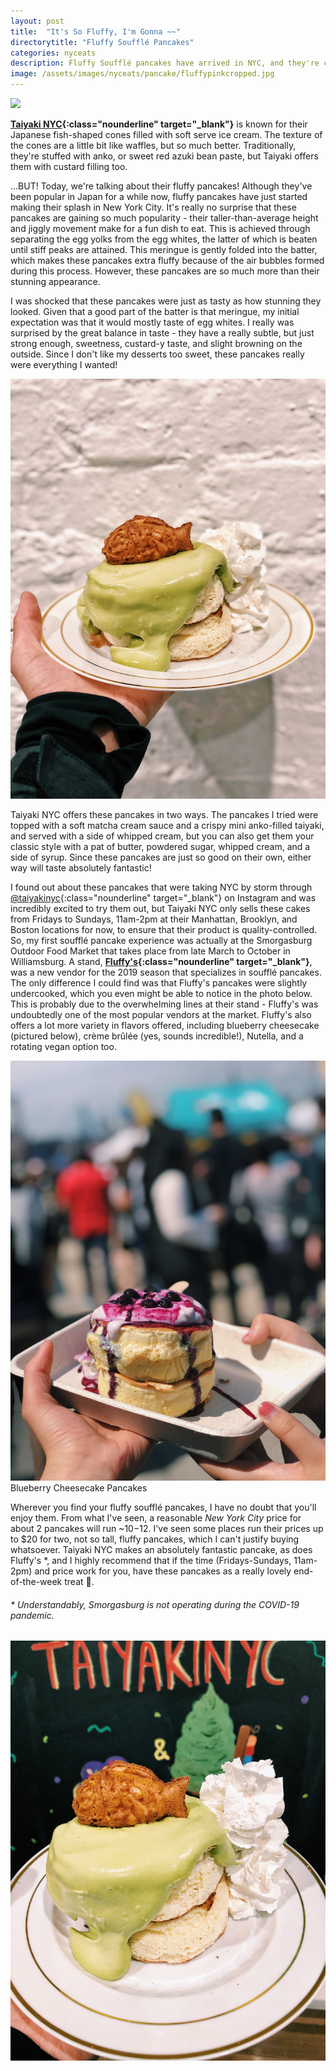```yaml
---
layout: post
title:  "It's So Fluffy, I'm Gonna ~~"
directorytitle: "Fluffy Soufflé Pancakes"
categories: nyceats
description: Fluffy Soufflé pancakes have arrived in NYC, and they're coming in HOT!! Trying Taiyaki and Fluffy's from Smorgasburg. 
image: /assets/images/nyceats/pancake/fluffypinkcropped.jpg
---
```

<div class="singleimagecontainer">
    <img src="{{ page.image }}" class="image">
</div>

**[Taiyaki NYC](https://taiyakinyc.com/){:class="nounderline" target="_blank"}** is known for their Japanese fish-shaped cones filled with soft serve ice cream. The texture of the cones are a little bit like waffles, but so much better. Traditionally, they're stuffed with anko, or sweet red azuki bean paste, but Taiyaki offers them with custard filling too.

...BUT! Today, we're talking about their fluffy pancakes! Although they've been popular in Japan for a while now, fluffy pancakes have just started making their splash in New York City. It's really no surprise that these pancakes are gaining so much popularity - their taller-than-average height and jiggly movement make for a fun dish to eat. This is achieved through separating the egg yolks from the egg whites, the latter of which is beaten until stiff peaks are attained. This meringue is gently folded into the batter, which makes these pancakes extra fluffy because of the air bubbles formed during this process. However, these pancakes are so much more than their stunning appearance.

I was shocked that these pancakes were just as tasty as how stunning they looked. Given that a good part of the batter is that meringue, my initial expectation was that it would mostly taste of egg whites. I really was surprised by the great balance in taste - they have a really subtle, but just strong enough, sweetness, custard-y taste, and slight browning on the outside. Since I don't like my desserts too sweet, these pancakes really were everything I wanted!

<div class="singleimagecontainer">
    <img src="/assets/images/nyceats/pancake/fluffywhite.JPG" class="image">
</div>

Taiyaki NYC offers these pancakes in two ways. The pancakes I tried were topped with a soft matcha cream sauce and a crispy mini anko-filled taiyaki, and served with a side of whipped cream, but you can also get them your classic style with a pat of butter, powdered sugar, whipped cream, and a side of syrup. Since these pancakes are just so good on their own, either way will taste absolutely fantastic!

I found out about these pancakes that were taking NYC by storm through [@taiyakinyc](https://www.instagram.com/taiyakinyc){:class="nounderline" target="_blank"} on Instagram and was incredibly excited to try them out, but Taiyaki NYC only sells these cakes from Fridays to Sundays, 11am-2pm at their Manhattan, Brooklyn, and Boston locations for now, to ensure that their product is quality-controlled. So, my first soufflé pancake experience was actually at the Smorgasburg Outdoor Food Market that takes place from late March to October in Williamsburg. A stand, **[Fluffy's](https://www.facebook.com/Fluffysnyc/){:class="nounderline" target="_blank"}**, was a new vendor for the 2019 season that specializes in soufflé pancakes. The only difference I could find was that Fluffy's pancakes were slightly undercooked, which you even might be able to notice in the photo below. This is probably due to the overwhelming lines at their stand - Fluffy's was undoubtedly one of the most popular vendors at the market. Fluffy's also offers a lot more variety in flavors offered, including blueberry cheesecake (pictured below), crème brûlée (yes, sounds incredible!), Nutella, and a rotating vegan option too.

<div class="singleimagecontainer">
    <img src="/assets/images/nyceats/pancake/fluffysmorg.JPG" class="image">
    <div class="singleimageoverlay">Blueberry Cheesecake Pancakes</div>  
</div>

Wherever you find your fluffy soufflé pancakes, I have no doubt that you'll enjoy them. From what I've seen, a reasonable *New York City* price for about 2 pancakes will run ~$10-$12. I've seen some places run their prices up to $20 for two, not so tall, fluffy pancakes, which I can't justify buying whatsoever. Taiyaki NYC makes an absolutely fantastic pancake, as does Fluffy's *, and I highly recommend that if the time (Fridays-Sundays, 11am-2pm) and price work for you, have these pancakes as a really lovely end-of-the-week treat 🥞.

###### * Understandably, Smorgasburg is not operating during the COVID-19 pandemic. 

<div class="singleimagecontainer">
    <img src="/assets/images/nyceats/pancake/fluffytaiyaki.JPG" class="image">
</div>
